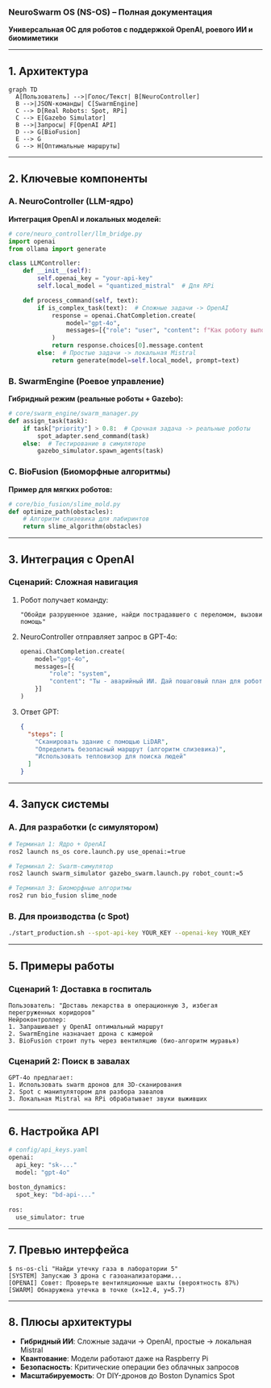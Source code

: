 ### **NeuroSwarm OS (NS-OS) – Полная документация**  
**Универсальная ОС для роботов с поддержкой OpenAI, роевого ИИ и биомиметики**  

---

## **1. Архитектура**  
```mermaid
graph TD
  A[Пользователь] -->|Голос/Текст| B[NeuroController]
  B -->|JSON-команды| C[SwarmEngine]
  C --> D[Real Robots: Spot, RPi]
  C --> E[Gazebo Simulator]
  B -->|Запросы| F[OpenAI API]
  D --> G[BioFusion]
  E --> G
  G --> H[Оптимальные маршруты]
```

---

## **2. Ключевые компоненты**

### **A. NeuroController (LLM-ядро)**  
**Интеграция OpenAI и локальных моделей:**  
```python
# core/neuro_controller/llm_bridge.py
import openai
from ollama import generate

class LLMController:
    def __init__(self):
        self.openai_key = "your-api-key"
        self.local_model = "quantized_mistral"  # Для RPi

    def process_command(self, text):
        if is_complex_task(text):  # Сложные задачи -> OpenAI
            response = openai.ChatCompletion.create(
                model="gpt-4o",
                messages=[{"role": "user", "content": f"Как роботу выполнить: {text}?"}]
            )
            return response.choices[0].message.content
        else:  # Простые задачи -> локальная Mistral
            return generate(model=self.local_model, prompt=text)
```

### **B. SwarmEngine (Роевое управление)**  
**Гибридный режим (реальные роботы + Gazebo):**  
```python
# core/swarm_engine/swarm_manager.py
def assign_task(task):
    if task["priority"] > 0.8:  # Срочная задача -> реальные роботы
        spot_adapter.send_command(task)
    else:  # Тестирование в симуляторе
        gazebo_simulator.spawn_agents(task)
```

### **C. BioFusion (Биоморфные алгоритмы)**  
**Пример для мягких роботов:**  
```python
# core/bio_fusion/slime_mold.py
def optimize_path(obstacles):
    # Алгоритм слизевика для лабиринтов
    return slime_algorithm(obstacles)
```

---

## **3. Интеграция с OpenAI**  
### **Сценарий: Сложная навигация**  
1. Робот получает команду:  
   ```text
   "Обойди разрушенное здание, найди пострадавшего с переломом, вызови помощь"
   ```
2. NeuroController отправляет запрос в GPT-4o:  
   ```python
   openai.ChatCompletion.create(
       model="gpt-4o",
       messages=[{
           "role": "system",
           "content": "Ты - аварийный ИИ. Дай пошаговый план для робота."
       }]
   )
   ```
3. Ответ GPT:  
   ```json
   {
     "steps": [
       "Сканировать здание с помощью LiDAR",
       "Определить безопасный маршрут (алгоритм слизевика)",
       "Использовать тепловизор для поиска людей"
     ]
   }
   ```

---

## **4. Запуск системы**  
### **A. Для разработки (с симулятором)**  
```bash
# Терминал 1: Ядро + OpenAI
ros2 launch ns_os core.launch.py use_openai:=true

# Терминал 2: Swarm-симулятор
ros2 launch swarm_simulator gazebo_swarm.launch.py robot_count:=5

# Терминал 3: Биоморфные алгоритмы
ros2 run bio_fusion slime_node
```

### **B. Для производства (с Spot)**  
```bash
./start_production.sh --spot-api-key YOUR_KEY --openai-key YOUR_KEY
```

---

## **5. Примеры работы**  
### **Сценарий 1: Доставка в госпиталь**  
```text
Пользователь: "Доставь лекарства в операционную 3, избегая перегруженных коридоров"
Нейроконтроллер:
1. Запрашивает у OpenAI оптимальный маршрут
2. SwarmEngine назначает дрона с камерой
3. BioFusion строит путь через вентиляцию (био-алгоритм муравья)
```

### **Сценарий 2: Поиск в завалах**  
```text
GPT-4o предлагает:
1. Использовать swarm дронов для 3D-сканирования
2. Spot с манипулятором для разбора завалов
3. Локальная Mistral на RPi обрабатывает звуки выживших
```

---

## **6. Настройка API**  
```python
# config/api_keys.yaml
openai:
  api_key: "sk-..."
  model: "gpt-4o"
  
boston_dynamics:
  spot_key: "bd-api-..."
  
ros:
  use_simulator: true
```

---

## **7. Превью интерфейса**  
```text
$ ns-os-cli "Найди утечку газа в лаборатории 5"
[SYSTEM] Запускаю 3 дрона с газоанализаторами...
[OPENAI] Совет: Проверьте вентиляционные шахты (вероятность 87%)
[SWARM] Обнаружена утечка в точке (x=12.4, y=5.7)
```

---

## **8. Плюсы архитектуры**  
- **Гибридный ИИ**: Сложные задачи → OpenAI, простые → локальная Mistral  
- **Квантование**: Модели работают даже на Raspberry Pi  
- **Безопасность**: Критические операции без облачных запросов  
- **Масштабируемость**: От DIY-дронов до Boston Dynamics Spot  

